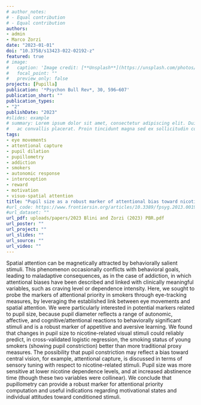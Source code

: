 ```yaml
---
# author_notes:
# - Equal contribution
# - Equal contribution
authors:
- admin
- Marco Zorzi
date: "2023-01-01"
doi: "10.3758/s13423-022-02192-z"
featured: true
# image:
#   caption: 'Image credit: [**Unsplash**](https://unsplash.com/photos/jdD8gXaTZsc)'
#   focal_point: ""
#   preview_only: false
projects: [Pupilla]
publication: '*Psychon Bull Rev*, 30, 596–607'
publication_short: ""
publication_types:
- "2"
publishDate: "2023"
#slides: example
# summary: Lorem ipsum dolor sit amet, consectetur adipiscing elit. Duis posuere tellus
#   ac convallis placerat. Proin tincidunt magna sed ex sollicitudin condimentum.
tags:
- eye movements
- attentional capture
- pupil dilation
- pupillometry
- addiction
- smokers
- autonomic response 
- interoception
- reward 
- motivation 
- visuo-spatial attention
title: "Pupil size as a robust marker of attentional bias toward nicotine-related stimuli in smokers"
#url_code: https://www.frontiersin.org/articles/10.3389/fpsyg.2013.00190/full
#url_dataset: ""
url_pdf: uploads/papers/2023 Blini and Zorzi (2023) PBR.pdf
url_poster: ""
url_project: ""
url_slides: ""
url_source: ""
url_video: ""
---
```


Spatial attention can be magnetically attracted by behaviorally salient stimuli. This phenomenon occasionally conflicts with behavioral goals, leading to maladaptive consequences, as in the case of addiction, in which attentional biases have been described and linked with clinically meaningful variables, such as craving level or dependence intensity. Here, we sought to probe the markers of attentional priority in smokers through eye-tracking measures, by leveraging the established link between eye movements and spatial attention. We were particularly interested in potential markers related to pupil size, because pupil diameter reflects a range of autonomic, affective, and cognitive/attentional reactions to behaviorally significant stimuli and is a robust marker of appetitive and aversive learning. We found that changes in pupil size to nicotine-related visual stimuli could reliably predict, in cross-validated logistic regression, the smoking status of young smokers (showing pupil constriction) better than more traditional proxy measures. The possibility that pupil constriction may reflect a bias toward central vision, for example, attentional capture, is discussed in terms of sensory tuning with respect to nicotine-related stimuli. Pupil size was more sensitive at lower nicotine dependence levels, and at increased abstinence time (though these two variables were collinear). We conclude that pupillometry can provide a robust marker for attentional priority computation and useful indications regarding motivational states and individual attitudes toward conditioned stimuli.